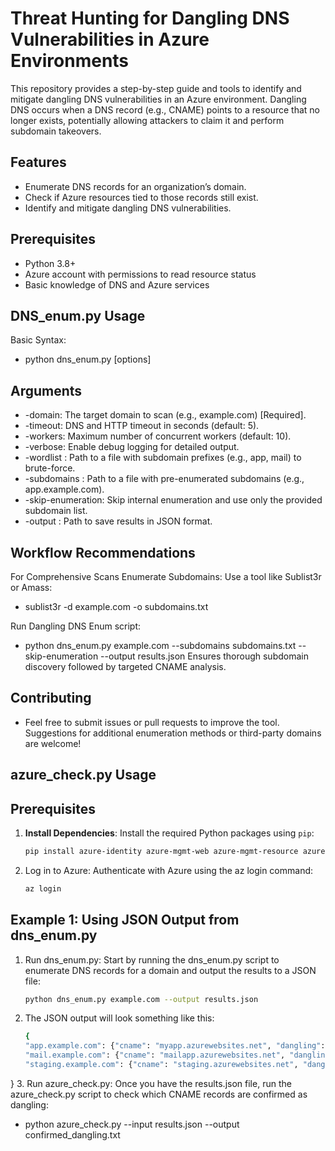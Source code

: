 # Threat Hunting for Dangling DNS Vulnerabilities in Azure Environments

This repository provides a step-by-step guide and tools to identify and mitigate dangling DNS vulnerabilities in an Azure environment. Dangling DNS occurs when a DNS record (e.g., CNAME) points to a resource that no longer exists, potentially allowing attackers to claim it and perform subdomain takeovers.

## Features
- Enumerate DNS records for an organization’s domain.
- Check if Azure resources tied to those records still exist.
- Identify and mitigate dangling DNS vulnerabilities.

## Prerequisites
- Python 3.8+
- Azure account with permissions to read resource status
- Basic knowledge of DNS and Azure services



## DNS_enum.py Usage
Basic Syntax:
- python dns_enum.py <domain> [options]

## Arguments
- -domain: The target domain to scan (e.g., example.com) [Required].
- -timeout: DNS and HTTP timeout in seconds (default: 5).
- -workers: Maximum number of concurrent workers (default: 10).
- -verbose: Enable debug logging for detailed output.
- -wordlist <file>: Path to a file with subdomain prefixes (e.g., app, mail) to brute-force.
- -subdomains <file>: Path to a file with pre-enumerated subdomains (e.g., app.example.com).
- -skip-enumeration: Skip internal enumeration and use only the provided subdomain list.
- -output <file>: Path to save results in JSON format.


## Workflow Recommendations
For Comprehensive Scans
Enumerate Subdomains: Use a tool like Sublist3r or Amass: 
- sublist3r -d example.com -o subdomains.txt

Run Dangling DNS Enum script:
- python dns_enum.py example.com --subdomains subdomains.txt --skip-enumeration --output results.json
Ensures thorough subdomain discovery followed by targeted CNAME analysis.

## Contributing
- Feel free to submit issues or pull requests to improve the tool. Suggestions for additional enumeration methods or third-party domains are welcome!


## azure_check.py Usage
## Prerequisites

1. **Install Dependencies**:
   Install the required Python packages using `pip`:

   ```bash
   pip install azure-identity azure-mgmt-web azure-mgmt-resource azure-mgmt-subscription

2. Log in to Azure: Authenticate with Azure using the az login command:
   ```bash
   az login
## Example 1: Using JSON Output from dns_enum.py
1. Run dns_enum.py: Start by running the dns_enum.py script to enumerate DNS records for a domain and output the results to a JSON file:
   ```bash
   python dns_enum.py example.com --output results.json
2. The JSON output will look something like this:
    ```bash
   {
    "app.example.com": {"cname": "myapp.azurewebsites.net", "dangling": true},
    "mail.example.com": {"cname": "mailapp.azurewebsites.net", "dangling": false},
    "staging.example.com": {"cname": "staging.azurewebsites.net", "dangling": true}
}
3. Run azure_check.py: Once you have the results.json file, run the azure_check.py script to check which CNAME records are confirmed as dangling:
- python azure_check.py --input results.json --output confirmed_dangling.txt


   
   

